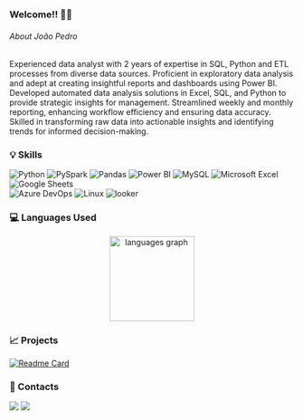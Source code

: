 ### Welcome!! 👋🌌 

###### About João Pedro

Experienced data analyst with 2 years of expertise in SQL, Python and ETL processes from diverse data sources. Proficient in exploratory data analysis and adept at creating insightful reports and dashboards using Power BI. Developed automated data analysis solutions in Excel, SQL, and Python to provide strategic insights for management. Streamlined weekly and monthly reporting, enhancing workflow efficiency and ensuring data accuracy. Skilled in transforming raw data into actionable insights and identifying trends for informed decision-making.

### :bulb: Skills
![Python](https://img.shields.io/badge/Python-FFD43B?style=for-the-badge&logo=python&logoColor=blue)
![PySpark](https://img.shields.io/badge/PySpark-FFFFFF?style=for-the-badge&logo=apachespark&logoColor=#E35A16)
![Pandas](https://img.shields.io/badge/Pandas-2C2D72?style=for-the-badge&logo=pandas&logoColor=white)
![Power BI](https://img.shields.io/badge/PowerBI-F2C811?style=for-the-badge&logo=Power%20BI&logoColor=white)
![MySQL](https://img.shields.io/badge/MySQL-005C84?style=for-the-badge&logo=mysql&logoColor=white)
![Microsoft Excel](https://img.shields.io/badge/Microsoft_Excel-217346?style=for-the-badge&logo=microsoft-excel&logoColor=white)
![Google Sheets](https://img.shields.io/badge/Google%20Sheets-34A853?style=for-the-badge&logo=google-sheets&logoColor=white)  
![Azure DevOps](https://img.shields.io/badge/Azure_DevOps-0078D7?style=for-the-badge&logo=azure-devops&logoColor=white)
![Linux](https://img.shields.io/badge/Linux-FCC624.svg?style=for-the-badge&logo=Linux&logoColor=black)
![looker](https://img.shields.io/badge/Looker-4285F4.svg?style=for-the-badge&logo=Looker&logoColor=white)

### 💻 Languages Used

<div align="center">
  <img src="https://github-readme-stats.vercel.app/api/top-langs?username=JoaoPSRocha&locale=en&hide_title=false&layout=compact&card_width=320&langs_count=5&theme=dracula&hide_border=false&order=2" height="150" alt="languages graph"  />
</div>


### 📈 Projects 

[![Readme Card](https://github-readme-stats.vercel.app/api/pin/?username=JoaoPSRocha&repo=teste_pratica_sql.github.io&theme=dark)](https://github.com/anuraghazra/github-readme-stats)


### 📧 Contacts
<div> 
  <a href = "mailto:joaopedro13122221@gmail.com"><img src="https://img.shields.io/badge/Gmail-D14836?style=for-the-badge&logo=gmail&logoColor=white" target="_blank"></a>
  <a href="https://www.linkedin.com/in/joao-rocha-dados" target="_blank"><img src="https://img.shields.io/badge/-LinkedIn-%230077B5?style=for-the-badge&logo=linkedin&logoColor=white" target="_blank"></a> 
</div>


